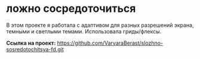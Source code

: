 # ложно сосредоточиться

В этом проекте я работала с адаптивом для разных разрешений экрана, темными и светлыми темами. Использовала гриды/флексы.

**Ссылка на проект:** https://github.com/VarvaraBerast/slozhno-sosredotochitsya-fd.git 
